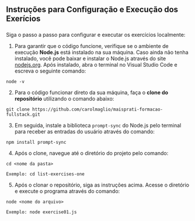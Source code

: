 <h2>Instruções para Configuração e Execução dos Exerícios</h2>

###

Siga o passo a passo para configurar e executar os exercícios localmente:

1. Para garantir que o código funcione, verifique se o ambiente de execução <strong>Node.js</strong> está instalado na sua máquina. Caso ainda não tenha instalado, você pode baixar e instalar o Node.js através do site <a href="https://nodejs.org/pt">nodejs.org</a>. 
Após instalado, abra o terminal no Visual Studio Code e escreva o seguinte comando:

  ```
  node -v
  ```

2. Para o código funcionar direto da sua máquina, faça o <strong>clone do repositório</strong> utilizando o comando abaixo:
```
git clone https://github.com/carolmaglio/maisprati-formacao-fullstack.git 
```


3. Em seguida, instale a biblioteca `prompt-sync` do Node.js pelo terminal para receber as entradas do usuário através do comando:

  ```
  npm install prompt-sync
  ```

4. Após o clone, navegue até o diretório do projeto pelo comando:
  ```
  cd <nome da pasta>

  Exemplo: cd list-exercises-one
  ```

5. Após o clonar o repositório, siga as instruções acima. Acesse o diretório e execute o programa através do comando:

  ```
  node <nome do arquivo>

  Exemplo: node exercise01.js
  ```









